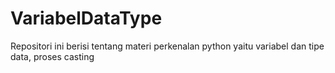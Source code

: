# VariabelDataType
Repositori ini berisi tentang materi perkenalan python yaitu variabel dan tipe data, proses casting
